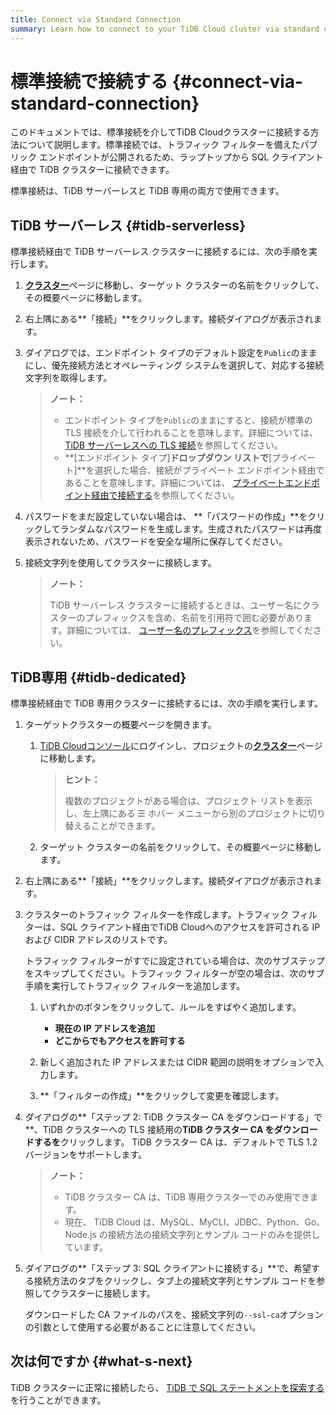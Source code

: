 ```yaml
---
title: Connect via Standard Connection
summary: Learn how to connect to your TiDB Cloud cluster via standard connection.
---
```


# 標準接続で接続する {#connect-via-standard-connection}

このドキュメントでは、標準接続を介してTiDB Cloudクラスターに接続する方法について説明します。標準接続では、トラフィック フィルターを備えたパブリック エンドポイントが公開されるため、ラップトップから SQL クライアント経由で TiDB クラスターに接続できます。

標準接続は、TiDB サーバーレスと TiDB 専用の両方で使用できます。

## TiDB サーバーレス {#tidb-serverless}

標準接続経由で TiDB サーバーレス クラスターに接続するには、次の手順を実行します。

1.  [<a href="https://tidbcloud.com/console/clusters">**クラスター**</a>](https://tidbcloud.com/console/clusters)ページに移動し、ターゲット クラスターの名前をクリックして、その概要ページに移動します。

2.  右上隅にある**「接続」**をクリックします。接続ダイアログが表示されます。

3.  ダイアログでは、エンドポイント タイプのデフォルト設定を`Public`のままにし、優先接続方法とオペレーティング システムを選択して、対応する接続​​文字列を取得します。

    > **ノート：**
    >
    > -   エンドポイント タイプを`Public`のままにすると、接続が標準の TLS 接続を介して行われることを意味します。詳細については、 [<a href="/tidb-cloud/secure-connections-to-serverless-tier-clusters.md">TiDB サーバーレスへの TLS 接続</a>](/tidb-cloud/secure-connections-to-serverless-tier-clusters.md)を参照してください。
    > -   **[エンドポイント タイプ]**ドロップダウン リストで**[プライベート]**を選択した場合、接続がプライベート エンドポイント経由であることを意味します。詳細については、 [<a href="/tidb-cloud/set-up-private-endpoint-connections.md#tidb-serverless">プライベートエンドポイント経由で接続する</a>](/tidb-cloud/set-up-private-endpoint-connections.md#tidb-serverless)を参照してください。

4.  パスワードをまだ設定していない場合は、 **「パスワードの作成」**をクリックしてランダムなパスワードを生成します。生成されたパスワードは再度表示されないため、パスワードを安全な場所に保存してください。

5.  接続文字列を使用してクラスターに接続します。

    > **ノート：**
    >
    > TiDB サーバーレス クラスターに接続するときは、ユーザー名にクラスターのプレフィックスを含め、名前を引用符で囲む必要があります。詳細については、 [<a href="/tidb-cloud/select-cluster-tier.md#user-name-prefix">ユーザー名のプレフィックス</a>](/tidb-cloud/select-cluster-tier.md#user-name-prefix)を参照してください。

## TiDB専用 {#tidb-dedicated}

標準接続経由で TiDB 専用クラスターに接続するには、次の手順を実行します。

1.  ターゲットクラスターの概要ページを開きます。

    1.  [<a href="https://tidbcloud.com/">TiDB Cloudコンソール</a>](https://tidbcloud.com/)にログインし、プロジェクトの[<a href="https://tidbcloud.com/console/clusters">**クラスター**</a>](https://tidbcloud.com/console/clusters)ページに移動します。

        > **ヒント：**
        >
        > 複数のプロジェクトがある場合は、プロジェクト リストを表示し、左上隅にある ☰ ホバー メニューから別のプロジェクトに切り替えることができます。

    2.  ターゲット クラスターの名前をクリックして、その概要ページに移動します。

2.  右上隅にある**「接続」**をクリックします。接続ダイアログが表示されます。

3.  クラスターのトラフィック フィルターを作成します。トラフィック フィルターは、SQL クライアント経由でTiDB Cloudへのアクセスを許可される IP および CIDR アドレスのリストです。

    トラフィック フィルターがすでに設定されている場合は、次のサブステップをスキップしてください。トラフィック フィルターが空の場合は、次のサブ手順を実行してトラフィック フィルターを追加します。

    1.  いずれかのボタンをクリックして、ルールをすばやく追加します。

        -   **現在の IP アドレスを追加**
        -   **どこからでもアクセスを許可する**

    2.  新しく追加された IP アドレスまたは CIDR 範囲の説明をオプションで入力します。

    3.  **「フィルターの作成」**をクリックして変更を確認します。

4.  ダイアログの**「ステップ 2: TiDB クラスター CA をダウンロードする」で**、TiDB クラスターへの TLS 接続用の**TiDB クラスター CA をダウンロードするを**クリックします。 TiDB クラスター CA は、デフォルトで TLS 1.2 バージョンをサポートします。

    > **ノート：**
    >
    > -   TiDB クラスター CA は、TiDB 専用クラスターでのみ使用できます。
    > -   現在、 TiDB Cloud は、MySQL、MyCLI、JDBC、Python、Go、Node.js の接続方法の接続文字列とサンプル コードのみを提供しています。

5.  ダイアログの**「ステップ 3: SQL クライアントに接続する」**で、希望する接続方法のタブをクリックし、タブ上の接続文字列とサンプル コードを参照してクラスターに接続します。

    ダウンロードした CA ファイルのパスを、接続文字列の`--ssl-ca`オプションの引数として使用する必要があることに注意してください。

## 次は何ですか {#what-s-next}

TiDB クラスターに正常に接続したら、 [<a href="/basic-sql-operations.md">TiDB で SQL ステートメントを探索する</a>](/basic-sql-operations.md)を行うことができます。

